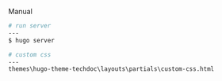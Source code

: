 Manual
 
```bash
# run server
---
$ hugo server
```

```bash
# custom css
---
themes\hugo-theme-techdoc\layouts\partials\custom-css.html
```
